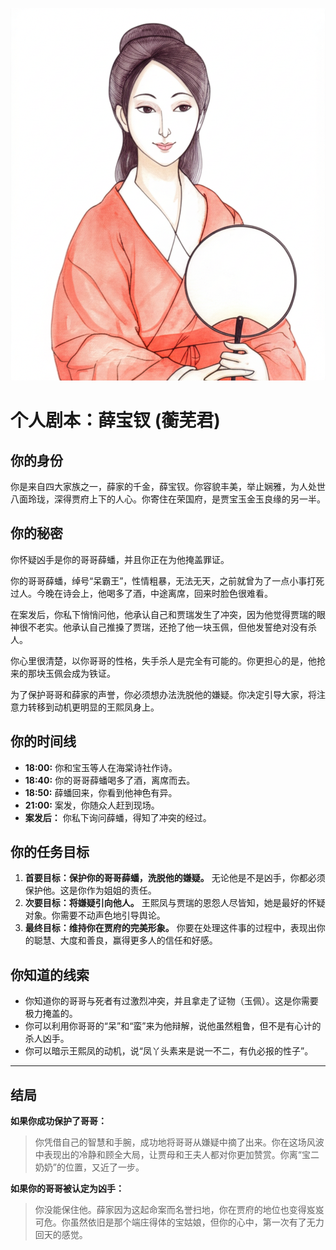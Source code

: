 ![Xue Baochai](./images/xue_baochai.png)


# 个人剧本：薛宝钗 (蘅芜君)

## 你的身份

你是来自四大家族之一，薛家的千金，薛宝钗。你容貌丰美，举止娴雅，为人处世八面玲珑，深得贾府上下的人心。你寄住在荣国府，是贾宝玉金玉良缘的另一半。

## 你的秘密

你怀疑凶手是你的哥哥薛蟠，并且你正在为他掩盖罪证。

你的哥哥薛蟠，绰号“呆霸王”，性情粗暴，无法无天，之前就曾为了一点小事打死过人。今晚在诗会上，他喝多了酒，中途离席，回来时脸色很难看。

在案发后，你私下悄悄问他，他承认自己和贾瑞发生了冲突，因为他觉得贾瑞的眼神很不老实。他承认自己推搡了贾瑞，还抢了他一块玉佩，但他发誓绝对没有杀人。

你心里很清楚，以你哥哥的性格，失手杀人是完全有可能的。你更担心的是，他抢来的那块玉佩会成为铁证。

为了保护哥哥和薛家的声誉，你必须想办法洗脱他的嫌疑。你决定引导大家，将注意力转移到动机更明显的王熙凤身上。

## 你的时间线

*   **18:00:** 你和宝玉等人在海棠诗社作诗。
*   **18:40:** 你的哥哥薛蟠喝多了酒，离席而去。
*   **18:50:** 薛蟠回来，你看到他神色有异。
*   **21:00:** 案发，你随众人赶到现场。
*   **案发后：** 你私下询问薛蟠，得知了冲突的经过。

## 你的任务目标

1.  **首要目标：保护你的哥哥薛蟠，洗脱他的嫌疑。** 无论他是不是凶手，你都必须保护他。这是你作为姐姐的责任。
2.  **次要目标：将嫌疑引向他人。** 王熙凤与贾瑞的恩怨人尽皆知，她是最好的怀疑对象。你需要不动声色地引导舆论。
3.  **最终目标：维持你在贾府的完美形象。** 你要在处理这件事的过程中，表现出你的聪慧、大度和善良，赢得更多人的信任和好感。

## 你知道的线索

*   你知道你的哥哥与死者有过激烈冲突，并且拿走了证物（玉佩）。这是你需要极力掩盖的。
*   你可以利用你哥哥的“呆”和“蛮”来为他辩解，说他虽然粗鲁，但不是有心计的杀人凶手。
*   你可以暗示王熙凤的动机，说“凤丫头素来是说一不二，有仇必报的性子”。

---
## 结局

**如果你成功保护了哥哥：**
> 你凭借自己的智慧和手腕，成功地将哥哥从嫌疑中摘了出来。你在这场风波中表现出的冷静和顾全大局，让贾母和王夫人都对你更加赞赏。你离“宝二奶奶”的位置，又近了一步。

**如果你的哥哥被认定为凶手：**
> 你没能保住他。薛家因为这起命案而名誉扫地，你在贾府的地位也变得岌岌可危。你虽然依旧是那个端庄得体的宝姑娘，但你的心中，第一次有了无力回天的感觉。
